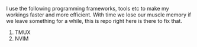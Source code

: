 I use the following programming frameworks, tools etc to make my workings faster and more efficient. With time we lose our muscle memory if we leave something for a while, this is repo right here is there to fix that.



1. TMUX
2. NVIM
